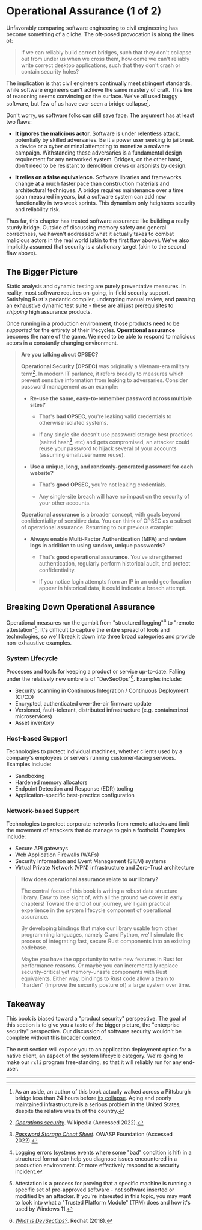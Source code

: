 # Operational Assurance (1 of 2)

Unfavorably comparing software engineering to civil engineering has become something of a cliche.
The oft-posed provocation is along the lines of:

> If we can reliably build correct bridges, such that they don't collapse out from under us when we cross them, how come we can't reliably write correct desktop applications, such that they don't crash or contain security holes?

The implication is that civil engineers continually meet stringent standards, while software engineers can't achieve the same mastery of craft.
This line of reasoning seems convincing on the surface.
We've all used buggy software, but few of us have ever seen a bridge collapse[^PGH].

Don't worry, us software folks can still save face.
The argument has at least two flaws:

* **It ignores the malicious actor.** Software is under relentless attack, potentially by skilled adversaries. Be it a power user seeking to jailbreak a device or a cyber criminal attempting to monetize a malware campaign. Withstanding these adversaries is a fundamental design requirement for any networked system. Bridges, on the other hand, don't need to be resistant to demolition crews or arsonists by design.

* **It relies on a false equivalence.** Software libraries and frameworks change at a much faster pace than construction materials and architectural techniques. A bridge requires maintenance over a time span measured in years, but a software system can add new functionality in two week sprints. This dynamism only heightens security and reliability risk.

Thus far, this chapter has treated software assurance like building a really sturdy bridge.
Outside of discussing memory safety and general correctness, we haven't addressed what it actually takes to combat malicious actors in the real world (akin to the first flaw above).
We've also implicitly assumed that security is a stationary target (akin to the second flaw above).

## The Bigger Picture

Static analysis and dynamic testing are purely preventative measures.
In reality, most software requires on-going, in-field security support.
Satisfying Rust's pedantic compiler, undergoing manual review, and passing an exhaustive dynamic test suite - these are all just prerequisites to *shipping* high assurance products.

Once running in a production environment, those products need to be *supported* for the entirety of their lifecycles.
**Operational assurance** becomes the name of the game.
We need to be able to respond to malicious actors in a constantly changing environment.

> **Are you talking about OPSEC?**
>
> **Operational Security (OPSEC)** was originally a Vietnam-era military term[^OpSec].
> In modern IT parlance, it refers broadly to measures which prevent sensitive information from leaking to adversaries.
> Consider password management as an example:
>
> * **Re-use the same, easy-to-remember password across multiple sites?**
>
>    * That's **bad OPSEC**, you're leaking valid credentials to otherwise isolated systems.
>
>    * If any single site doesn't use password storage best practices (salted hash[^PassCheat], etc) and gets compromised, an attacker could reuse your password to hijack several of your accounts (assuming email/username reuse).
>
> * **Use a unique, long, and randomly-generated password for each website?**
>
>   * That's **good OPSEC**, you're not leaking credentials.
>
>   * Any single-site breach will have no impact on the security of your other accounts.
>
> **Operational assurance** is a broader concept, with goals beyond confidentiality of sensitive data.
> You can think of OPSEC as a subset of operational assurance.
> Returning to our previous example:
>
> * **Always enable Multi-Factor Authentication (MFA) and review logs in addition to using random, unique passwords?**
>
>   * That's **good operational assurance**. You've strengthened authentication, regularly perform historical audit, and protect confidentiality.
>
>   * If you notice login attempts from an IP in an odd geo-location appear in historical data, it could indicate a breach attempt.
>

## Breaking Down Operational Assurance

Operational measures run the gambit from "structured logging"[^Log] to "remote attestation"[^RemoteAttest].
It's difficult to capture the entire spread of tools and technologies, so we'll break it down into three broad categories and provide non-exhaustive examples.

### System Lifecycle

Processes and tools for keeping a product or service up-to-date.
Falling under the relatively new umbrella of "DevSecOps"[^DevSecOps].
Examples include:

* Security scanning in Continuous Integration / Continuous Deployment (CI/CD)
* Encrypted, authenticated over-the-air firmware update
* Versioned, fault-tolerant, distributed infrastructure (e.g. containerized microservices)
* Asset inventory

### Host-based Support

Technologies to protect individual machines, whether clients used by a company's employees or servers running customer-facing services.
Examples include:

* Sandboxing
* Hardened memory allocators
* Endpoint Detection and Response (EDR) tooling
* Application-specific best-practice configuration

### Network-based Support

Technologies to protect corporate networks from remote attacks and limit the movement of attackers that do manage to gain a foothold.
Examples include:

* Secure API gateways
* Web Application Firewalls (WAFs)
* Security Information and Event Management (SIEM) systems
* Virtual Private Network (VPN) infrastructure and Zero-Trust architecture

> **How does operational assurance relate to our library?**
>
> The central focus of this book is writing a robust data structure library.
> Easy to lose sight of, with all the ground we cover in early chapters!
> Toward the end of our journey, we'll gain practical experience in the system lifecycle component of operational assurance.
>
> By developing bindings that make our library usable from other programming languages, namely C and Python, we'll simulate the process of integrating fast, secure Rust components into an existing codebase.
>
> Maybe you have the opportunity to write new features in Rust for performance reasons.
> Or maybe you can incrementally replace security-critical yet memory-unsafe components with Rust equivalents.
> Either way, bindings to Rust code allow a team to "harden" (improve the security posture of) a large system over time.

## Takeaway

This book is biased toward a "product security" perspective.
The goal of this section is to give you a taste of the bigger picture, the "enterprise security" perspective.
Our discussion of software security wouldn't be complete without this broader context.

The next section will expose you to an application deployment option for a native client, an aspect of the system lifecycle category.
We're going to make our `rcli` program free-standing, so that it will reliably run for any end-user.

---

[^PGH]: As an aside, an author of this book actually walked across a Pittsburgh bridge less than 24 hours before [its collapse](https://web.archive.org/web/20220131022216/https://www.nytimes.com/2022/01/28/us/pittsburgh-bridge-collapse-biden.html). Aging and poorly maintained infrastructure is a serious problem in the United States, despite the relative wealth of the country.

[^OpSec]: [*Operations security*](https://en.wikipedia.org/wiki/Operations_security). Wikipedia (Accessed 2022).

[^PassCheat]: [*Password Storage Cheat Sheet*](https://cheatsheetseries.owasp.org/cheatsheets/Password_Storage_Cheat_Sheet.html). OWASP Foundation (Accessed 2022).

[^Log]: Logging errors (systems events where some "bad" condition is hit) in a structured format can help you diagnose issues encountered in a production environment. Or more effectively respond to a security incident.

[^RemoteAttest]: Attestation is a process for proving that a specific machine is running a specific set of pre-approved software - not software inserted or modified by an attacker. If you're interested in this topic, you may want to look into what a "Trusted Platform Module" (TPM) does and how it's used by Windows 11.

[^DevSecOps]: [*What is DevSecOps?*](https://www.redhat.com/en/topics/devops/what-is-devsecops). Redhat (2018).